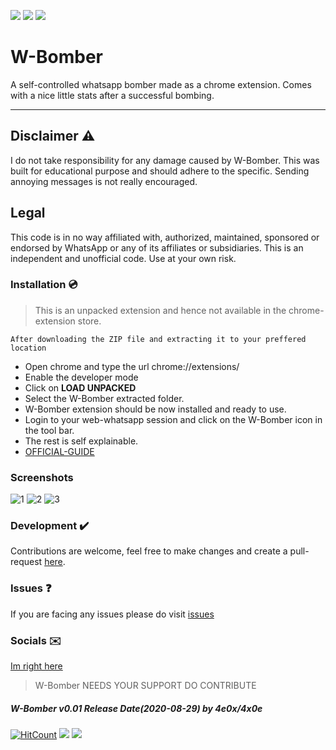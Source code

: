 ![](https://img.shields.io/badge/TYPE-CHROME--EXTENSION-yellow?style=for-the-badge&logo=google%20chrome)
![](http://img.shields.io/badge/VERSION-0.01-green?style=for-the-badge)
![](https://img.shields.io/badge/LICENSE-MIT-blue?style=for-the-badge)

# W-Bomber
A self-controlled whatsapp bomber made as a chrome extension. Comes with a nice little stats after a successful bombing.
- - -

## Disclaimer ⚠️
I do not take responsibility for any damage caused by W-Bomber. This was built for educational purpose and should adhere to the specific. Sending annoying messages is not really encouraged.

## Legal
This code is in no way affiliated with, authorized, maintained, sponsored or endorsed by WhatsApp or any of its affiliates or subsidiaries. This is an independent and unofficial code. Use at your own risk.
   
### Installation 💿
> This is an unpacked extension and hence not available in the chrome-extension store.

`After downloading the ZIP file and extracting it to your preffered location`
 - Open chrome and type the url chrome://extensions/
 - Enable the developer mode
 - Click on **LOAD UNPACKED**
 - Select the W-Bomber extracted folder.
 - W-Bomber extension should be now installed and ready to use.
 - Login to your web-whatsapp session and click on the W-Bomber icon in the tool bar.
 - The rest is self explainable.
 - [OFFICIAL-GUIDE](https://developer.chrome.com/extensions/getstarted)
 
### Screenshots
![1](https://user-images.githubusercontent.com/53340269/91641490-5f8c6900-ea42-11ea-8633-5240946507b9.png)
![2](https://user-images.githubusercontent.com/53340269/91641494-66b37700-ea42-11ea-87a5-f311857e5b0d.png)
![3](https://user-images.githubusercontent.com/53340269/91654222-ae7ae280-eac4-11ea-9b6b-c3beb068b424.png)

### Development ✔️
Contributions are welcome, feel free to make changes and create a pull-request [here](https://github.com/4e0x/W-Bomber/pulls).

### Issues ❓
If you are facing any issues please do visit [issues](https://github.com/4e0x/W-Bomber/issues)

### Socials ✉️
[Im right here](mailto:lekidnextdoor@pm.me)

> W-Bomber NEEDS YOUR SUPPORT DO CONTRIBUTE

##### W-Bomber v0.01 Release Date(2020-08-29) by 4e0x/4x0e

[![HitCount](http://hits.dwyl.com/4e0x/w-bomber.svg)](http://hits.dwyl.com/4e0x/W-Bomber)
![](https://githubbadges.com/star.svg?user=4e0x&repo=w-bomber&background=46a223&color=fff&style=flat)
![](https://githubbadges.com/fork.svg?user=4e0x&repo=w-bomber&background=46a223&color=fff&style=flat)
